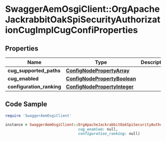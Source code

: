 # SwaggerAemOsgiClient::OrgApacheJackrabbitOakSpiSecurityAuthorizationCugImplCugConfiProperties

## Properties

Name | Type | Description | Notes
------------ | ------------- | ------------- | -------------
**cug_supported_paths** | [**ConfigNodePropertyArray**](ConfigNodePropertyArray.md) |  | [optional] 
**cug_enabled** | [**ConfigNodePropertyBoolean**](ConfigNodePropertyBoolean.md) |  | [optional] 
**configuration_ranking** | [**ConfigNodePropertyInteger**](ConfigNodePropertyInteger.md) |  | [optional] 

## Code Sample

```ruby
require 'SwaggerAemOsgiClient'

instance = SwaggerAemOsgiClient::OrgApacheJackrabbitOakSpiSecurityAuthorizationCugImplCugConfiProperties.new(cug_supported_paths: null,
                                 cug_enabled: null,
                                 configuration_ranking: null)
```


